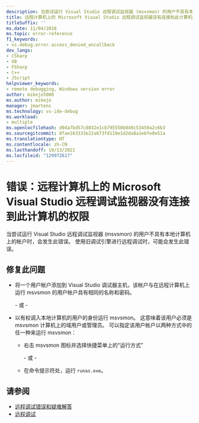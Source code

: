 ```yaml
---
description: 当尝试运行 Visual Studio 远程调试监视器 (msvsmon) 的用户不具有本地计算机上的帐户时，会发生此错误。
title: 远程计算机上的 Microsoft Visual Studio 远程调试监视器没有连接到此计算机的权限
titleSuffix: ''
ms.date: 11/04/2016
ms.topic: error-reference
f1_keywords:
- vs.debug.error.access_denied_oncallback
dev_langs:
- CSharp
- VB
- FSharp
- C++
- JScript
helpviewer_keywords:
- remote debugging, Windows version error
author: mikejo5000
ms.author: mikejo
manager: jmartens
ms.technology: vs-ide-debug
ms.workload:
- multiple
ms.openlocfilehash: d9da7bd57c8032e1cb795550b040c53450a2c6b3
ms.sourcegitcommit: 8fae163333e22a673fd119e1d2da8a1ebfe0e51a
ms.translationtype: HT
ms.contentlocale: zh-CN
ms.lasthandoff: 10/13/2021
ms.locfileid: "129972617"
---
```

# <a name="error-the-microsoft-visual-studio-remote-debugging-monitor-on-the-remote-computer-does-not-have-permission-to-connect-to-this-computer"></a>错误：远程计算机上的 Microsoft Visual Studio 远程调试监视器没有连接到此计算机的权限

当尝试运行 Visual Studio 远程调试监视器 (msvsmon) 的用户不具有本地计算机上的帐户时，会发生此错误。 使用旧调试引擎进行远程调试时，可能会发生此错误。

## <a name="to-fix-this-problem"></a>修复此问题

- 将一个用户帐户添加到 Visual Studio 调试器主机，该帐户与在远程计算机上运行 msvsmon 的用户帐户具有相同的名称和密码。

   \- 或 -

- 以有权调入本地计算机的用户的身份运行 msvsmon。 这意味着该用户必须是 msvsmon 计算机上的域用户或管理员。 可以指定该用户帐户以两种方式中的任一种来运行 msvsmon：

  - 右击 msvsmon 图标并选择快捷菜单上的“运行方式”

    \- 或 -

  - 在命令提示符处，运行 `runas.exe`。

## <a name="see-also"></a>请参阅

- [远程调试错误和疑难解答](../debugger/remote-debugging-errors-and-troubleshooting.md)
- [远程调试](../debugger/remote-debugging.md)
